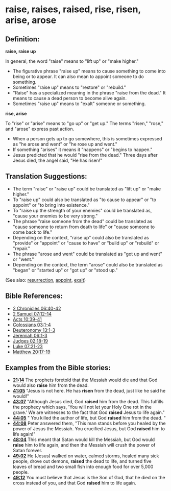 # raise, raises, raised, rise, risen, arise, arose #

## Definition: ##

__raise, raise up__

In general, the word "raise" means to "lift up" or "make higher."

* The figurative phrase "raise up" means to cause something to come into being or to appear. It can also mean to appoint someone to do something.
* Sometimes "raise up" means to "restore" or "rebuild."
* "Raise" has a specialized meaning in the phrase "raise from the dead." It means to cause a dead person to become alive again.
* Sometimes "raise up" means to "exalt" someone or something.

__rise, arise__

To "rise" or "arise" means to "go up" or "get up." The terms "risen," "rose," and "arose" express past action.

* When a person gets up to go somewhere, this is sometimes expressed as "he arose and went" or "he rose up and went."
* If something "arises" it means it "happens" or "begins to happen."
* Jesus predicted that he would "rise from the dead." Three days after Jesus died, the angel said, "He has risen!"

## Translation Suggestions: ##

* The term "raise" or "raise up" could be translated as "lift up" or "make higher."
* To "raise up" could also be translated as "to cause to appear" or "to appoint" or "to bring into existence."
* To "raise up the strength of your enemies" could be translated as, "cause your enemies to be very strong."
* The phrase "raise someone from the dead" could be translated as "cause someone to return from death to life" or "cause someone to come back to life."
* Depending on the context, "raise up" could also be translated as "provide" or "appoint" or "cause to have" or "build up" or "rebuild" or "repair."
* The phrase "arose and went" could be translated as "got up and went" or "went."
* Depending on the context, the term "arose" could also be translated as "began" or "started up" or "got up" or "stood up."

(See also: [resurrection](../kt/resurrection.md), [appoint](../kt/appoint.md), [exalt](../kt/exalt.md))

## Bible References: ##

* [2 Chronicles 06:40-42](en/tn/2ch/help/06/40)
* [2 Samuel 07:12-14](en/tn/2sa/help/07/12)
* [Acts 10:39-41](en/tn/act/help/10/39)
* [Colossians 03:1-4](en/tn/col/help/03/01)
* [Deuteronomy 13:1-3](en/tn/deu/help/13/01)
* [Jeremiah 06:1-3](en/tn/jer/help/06/01)
* [Judges 02:18-19](en/tn/jdg/help/02/18)
* [Luke 07:21-23](en/tn/luk/help/07/21)
* [Matthew 20:17-19](en/tn/mat/help/20/17)

## Examples from the Bible stories: ##

* __[21:14](en/tn/obs/help/21/14)__ The prophets foretold that the Messiah would die and that God would also __raise__  him from the dead.
* __[41:05](en/tn/obs/help/41/05)__ "Jesus is not here. He has __risen__  from the dead, just like he said he would!"
* __[43:07](en/tn/obs/help/43/07)__ "Although Jesus died, God __raised__  him from the dead. This fulfills the prophecy which says, 'You will not let your Holy One rot in the grave.' We are witnesses to the fact that God __raised__  Jesus to life again."
* __[44:05](en/tn/obs/help/44/05)__ " You killed the author of life, but God __raised__  him from the dead. "
* __[44:08](en/tn/obs/help/44/08)__ Peter answered them, "This man stands before you healed by the power of Jesus the Messiah. You crucified Jesus, but God __raised__  him to life again!"
* __[48:04](en/tn/obs/help/48/04)__ This meant that Satan would kill the Messiah, but God would __raise__  him to life again, and then the Messiah will crush the power of Satan forever.
* __[49:02](en/tn/obs/help/49/02)__ He (Jesus) walked on water, calmed storms, healed many sick people, drove out demons, __raised__  the dead to life, and turned five loaves of bread and two small fish into enough food for over 5,000 people.
* __[49:12](en/tn/obs/help/49/12)__ You must believe that Jesus is the Son of God, that he died on the cross instead of you, and that God __raised__  him to life again.
